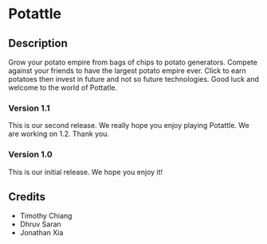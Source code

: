 # Potattle

## Description
Grow your potato empire from bags of chips to potato generators. Compete against your friends to have the largest potato empire ever. Click to earn potatoes then invest in future and not so future technologies. Good luck and welcome to the world of Pottatle.
<!--
## FAQs

### Insert question here?
Insert answer here.

### Insert question here?
Insert answer here.

## Changelog
-->
### Version 1.1
This is our second release. We really hope you enjoy playing Potattle. We are working on 1.2. Thank you.

<!--
#### Bug fixes
 * Fixed thing
 * Fixed other thing

#### Changes
 * Added thing
 * Removed thing
 * Added a group of related things:
   * one
   * two
   * three
   * four
 * If you want to be fancy, you can use a...
   * + to indicate something added and a...
   * - to indicate something removed, just be careful with your markdown syntax!
-->
### Version 1.0
This is our initial release. We hope you enjoy it!

## Credits
* Timothy Chiang
* Dhruv Saran
* Jonathan Xia
